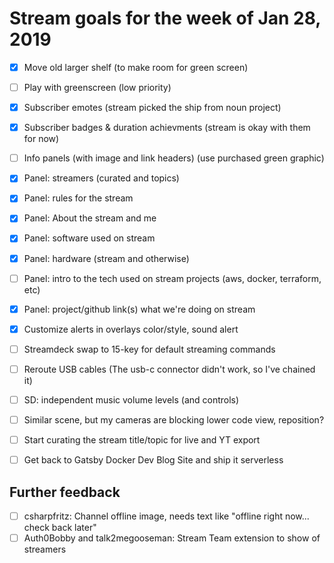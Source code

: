 # Stream goals for the week of Jan 28, 2019

- [x] Move old larger shelf (to make room for green screen)
- [ ] Play with greenscreen (low priority)
- [x] Subscriber emotes (stream picked the ship from noun project)
- [x] Subscriber badges & duration achievments (stream is okay with them for now)
- [ ] Info panels (with image and link headers) (use purchased green graphic)
- [x] Panel: streamers (curated and topics)
- [x] Panel: rules for the stream
- [x] Panel: About the stream and me
- [x] Panel: software used on stream
- [x] Panel: hardware (stream and otherwise)
- [ ] Panel: intro to the tech used on stream projects (aws, docker, terraform, etc)
- [x] Panel: project/github link(s) what we're doing on stream
- [x] Customize alerts in overlays color/style, sound alert
- [ ] Streamdeck swap to 15-key for default streaming commands
- [ ] Reroute USB cables (The usb-c connector didn't work, so I've chained it)
- [ ] SD: independent music volume levels (and controls)
- [ ] Similar scene, but my cameras are blocking lower code view, reposition?
- [ ] Start curating the stream title/topic for live and YT export
- [ ] Get back to Gatsby Docker Dev Blog Site and ship it serverless


## Further feedback

- [ ] csharpfritz: Channel offline image, needs text like "offline right now... check back later"
- [ ] Auth0Bobby and talk2megooseman: Stream Team extension to show of streamers
